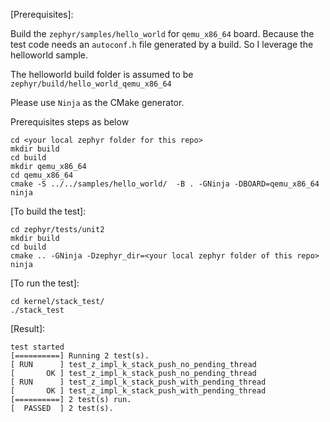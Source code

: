 [Prerequisites]:

Build the `zephyr/samples/hello_world` for `qemu_x86_64` board. Because the test code needs an `autoconf.h` file generated by a build. So I leverage the helloworld sample.

The helloworld build folder is assumed to be `zephyr/build/hello_world_qemu_x86_64`

Please use `Ninja` as the CMake generator.

Prerequisites steps as below

```
cd <your local zephyr folder for this repo>
mkdir build
cd build
mkdir qemu_x86_64
cd qemu_x86_64
cmake -S ../../samples/hello_world/  -B . -GNinja -DBOARD=qemu_x86_64
ninja
```



[To build the test]:

```
cd zephyr/tests/unit2
mkdir build
cd build
cmake .. -GNinja -Dzephyr_dir=<your local zephyr folder of this repo>
ninja
```

[To run the test]:

```
cd kernel/stack_test/
./stack_test
```

[Result]:

```
test started
[==========] Running 2 test(s).
[ RUN      ] test_z_impl_k_stack_push_no_pending_thread
[       OK ] test_z_impl_k_stack_push_no_pending_thread
[ RUN      ] test_z_impl_k_stack_push_with_pending_thread
[       OK ] test_z_impl_k_stack_push_with_pending_thread
[==========] 2 test(s) run.
[  PASSED  ] 2 test(s).
```
